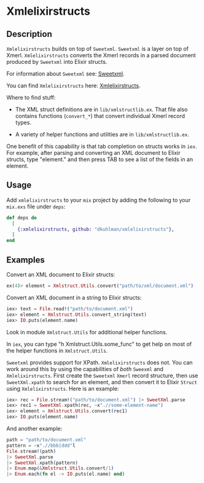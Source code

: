 # Xmlelixirstructs

## Description

`Xmlelixirstructs` builds on top of `Sweetxml`.  `Sweetxml` is a layer on top of Xmerl.  `Xmlelixirstructs` converts the Xmerl
records in a parsed document produced by `Sweetxml` into Elixir
structs.

For information about `Sweetxml` see:
[Sweetxml](https://hexdocs.pm/sweet_xml/SweetXml.html).

You can find `Xmlelixirstructs` here:
[Xmlelixirstructs](https://github.com/dkuhlman/xmlelixirstructs).

Where to find stuff:

- The XML struct definitions are in `lib/xmlstructlib.ex`.  That
  file also contains functions (`convert_*`) that convert individual
  Xmerl record types.

- A variety of helper functions and utilities are in
  `lib/xmlstructlib.ex`.

One benefit of this capability is that tab completion on structs
works in `iex`.  For example, after parsing and converting an XML
document to Elixir structs, type "element." and then press TAB to
see a list of the fields in an element.


## Usage

Add `xmlelixirstructs` to your `mix` project by adding the following
to your `mix.exs` file under `deps`:

```elixir
def deps do
  [
    {:xmlelixirstructs, github: "dkuhlman/xmlelixirstructs"},
  ]
end
```


## Examples

Convert an XML document to Elixir structs:

```elixir
ex(4)> element = Xmlstruct.Utils.convert("path/to/xml/document.xml")
```

Convert an XML document in a string to Elixir structs:

```elixir
iex> text = File.read!("path/to/document.xml")
iex> element = Xmlstruct.Utils.convert_string(text)
iex> IO.puts(element.name)
```

Look in module `Xmlstruct.Utils` for additional helper functions.

In `iex`, you can type "h Xmlstruct.Utils.some_func" to get help on
most of the helper functions in `Xmlstruct.Utils`.

`Sweetxml` provides support for XPath.  `Xmlelixirstructs` does not.
You can work around this by using the capabilities of *both*
`Sweexml` and `Xmlelixirstructs`.  First create the `Sweetxml`
`Xmerl` record structure, then use `SweetXml.xpath` to search for an
element, and then convert it to Elixir `Struct` using
`Xmlelixirstructs`.  Here is an example:

```elixir
iex> rec = File.stream!("path/to/document.xml") |> SweetXml.parse
iex> rec1 = SweetXml.xpath(rec, ~x".//some-element-name")
iex> element = Xmlstruct.Utils.convert(rec1)
iex> IO.puts(element.name)
```

And another example:

```elixir
path = "path/to/document.xml"
pattern = ~x".//bbb|ddd"l
File.stream!(path)
|> SweetXml.parse
|> SweetXml.xpath(pattern)
|> Enum.map(&Xmlstruct.Utils.convert/1)
|> Enum.each(fn el -> IO.puts(el.name) end)
```

